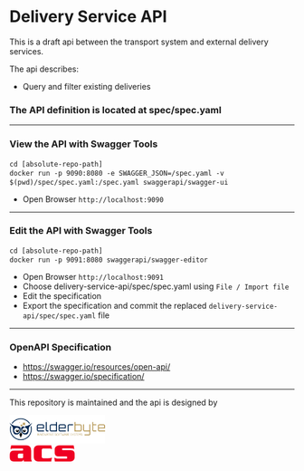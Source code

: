 # Delivery Service API

This is a draft api between the transport system  and external delivery services.  

The api describes:  
- Query and filter existing deliveries 


### The API definition is located at spec/spec.yaml

___

### View the API with Swagger Tools
```
cd [absolute-repo-path]
docker run -p 9090:8080 -e SWAGGER_JSON=/spec.yaml -v $(pwd)/spec/spec.yaml:/spec.yaml swaggerapi/swagger-ui
```
- Open Browser `http://localhost:9090`

___

### Edit the API with Swagger Tools
```
cd [absolute-repo-path]
docker run -p 9091:8080 swaggerapi/swagger-editor
```

- Open Browser `http://localhost:9091`
- Choose delivery-service-api/spec/spec.yaml using `File / Import file` 
- Edit the specification
- Export the specification and commit the replaced `delivery-service-api/spec/spec.yaml` file

___

### OpenAPI Specification
- https://swagger.io/resources/open-api/
- https://swagger.io/specification/

___

This repository is maintained and the api is designed by 

<a href="http://elderbyte.com"><img height=50px src="docs/logos/elderbyte.png"></a>  
<a href="https://www.acs-ag.com"><img height=30px src="docs/logos/acs.png"></a>
